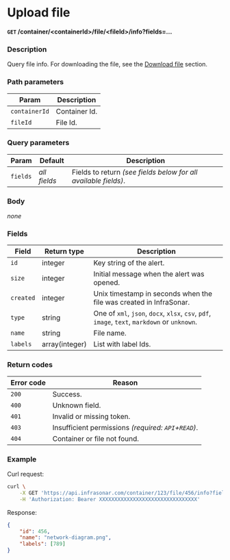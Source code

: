 # Upload file
**`GET` /container/<containerId\>/file/<fileId\>/info?fields=...**

### Description
Query file info. For downloading the file, see the [Download file](../download-file) section.

### Path parameters
Param               | Description
--------------------|-------------
`containerId`       | Container Id.
`fileId`            | File Id.

### Query parameters
Param               | Default           | Description
--------------------|-------------------|-------------
`fields`            | _all fields_      | Fields to return _(see fields below for all available fields)_.

### Body
_none_

### Fields
Field               | Return type       | Description
--------------------|------------------ |-------------
`id`                | integer           | Key string of the alert.
`size`              | integer           | Initial message when the alert was opened.
`created`           | integer           | Unix timestamp in seconds when the file was created in InfraSonar.
`type`              | string            | One of `xml`, `json`, `docx`, `xlsx`, `csv`, `pdf`, `image`, `text`, `markdown` or `unknown`.
`name`              | string            | File name.
`labels`            | array(integer)    | List with label Ids.

### Return codes
Error code  | Reason
------------|--------
`200`       | Success.
`400`       | Unknown field.
`401`       | Invalid or missing token.
`403`       | Insufficient permissions _(required: `API`+`READ`)_.
`404`       | Container or file not found.

### Example
Curl request:
```bash
curl \
    -X GET 'https://api.infrasonar.com/container/123/file/456/info?fields=id,name,labels' \
    -H 'Authorization: Bearer XXXXXXXXXXXXXXXXXXXXXXXXXXXXXXXX'
```

Response:
```json
{
    "id": 456,
    "name": "network-diagram.png",
    "labels": [789]
}
```